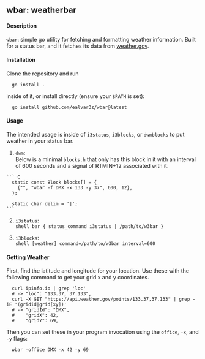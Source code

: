 ## wbar: weatherbar

#### Description

  `wbar`: simple go utility for fetching and formatting weather information.
  Built for a status bar, and it fetches its data from
  [weather.gov](https://weather.gov).

#### Installation

  Clone the repository and run

  ``` shell
    go install .
  ```

  inside of it, or install directly (ensure your `$PATH` is set):

  ``` shell
    go install github.com/ealvar3z/wbar@latest
  ```

#### Usage
  The intended usage is inside of `i3status`, `i3blocks`, or
  `dwmblocks` to put weather in your status bar. 

  1. `dwm`:  
    Below is a minimal `blocks.h` that only has this block in it with an interval
    of 600 seconds and a signal of RTMIN+12 associated with it.

    ``` C
      static const Block blocks[] = {
        {"", "wbar -f DMX -x 133 -y 37", 600, 12},
      };

      static char delim = '|';
    ```  

  2. `i3status`:  
    ``` shell
      bar {
      status_command i3status | /path/to/w3bar
      }
    ```  

  3. `i3blocks`:  
    ``` shell
      [weather]
      command=/path/to/w3bar
      interval=600
    ```

#### Getting Weather

   First, find the latitude and longitude for your location. Use these
   with the following command to get your grid x and y coordinates.

   ``` shell
     curl ipinfo.io | grep 'loc'
     # -> "loc": "133.37, 37.133",
     curl -X GET "https://api.weather.gov/points/133.37,37.133" | grep -iE '(gridid|grid[xy])'
     # -> "gridId": "DMX",
     #    "gridX": 42,
     #    "gridY": 69,
   ```

  Then you can set these in your program invocation using the `office`,
  `-x`, and `-y` flags:

  ``` shell
    wbar -office DMX -x 42 -y 69
  ```
